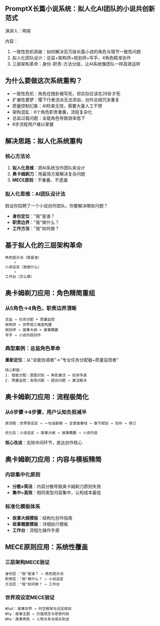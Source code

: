 

## PromptX长篇小说系统：拟人化AI团队的小说共创新范式
演讲人：明易

内容：
1. 一致性危机突破：如何解决百万级长篇小说的角色与情节一致性问题
2. 拟人化团队设计：总监+架构师+规划师+写手，4角色精准协作
3. 三层架构革命：身份-职责-方法分层，让AI系统像团队一样高效运转


## 为什么要做这次系统重构？

- 一致性危机：角色在随卦被写死，但实际应该在28卦才死
- 扩展性噩梦：稷下行者流派无法添加，创作总纲冗余重复
- 质量控制幻象：AI检查无效，需要大量人工干预
- 架构混乱：6个角色职责重叠，流程复杂化
- 总监过载问题：全能角色导致效率低下
- 6步流程用户难以掌握


## 解决思路：拟人化系统重构

### 核心方法论
1. **拟人化思维**：把AI系统当作团队来设计
2. **奥卡姆剃刀**：用最简方案解决复杂问题
3. **MECE原则**：不重叠、不遗漏

### 拟人化思维：AI团队设计法

假设你招聘了一个小说创作团队，你要解决哪些问题？
- **身份定位**："我"是谁？
- **职责边界**："我"做什么？
- **工作方法**："我"如何做？

## 基于拟人化的三层架构革命

```
角色提示词（我是谁）
    ↓
小说设定（我做什么）
    ↓
工作台（怎么做）
```


## 奥卡姆剃刀应用：角色精简重组

### 从5角色→4角色，职责边界清晰

```
总监 → 任务分配 + 质量监控
架构师 → 世界观三维度构建
规划师 → 故事大纲 + 故事概要
写手 → 小说内容创作
```

### 典型案例：总监角色革命

**重新定位**：从"全能协调者"→"专业任务分配器+质量监控者"

```
核心职能：
1. 智能分配：意图识别 → 角色激活 → 任务传递
2. 质量监控：发现问题 → 提出问题 → 激活解决
```



## 奥卡姆剃刀应用：流程极简化

### 从6步骤→4步骤，用户认知负担减半

```
原流程：世界观设定 → 一句话剧情 → 全景故事线 → 章节规划 → 创作 → 修订

优化后：小说设定 → 故事大纲 → 故事概要 → 小说内容
```

**核心改进**：去除中间环节，直达创作核心

## 奥卡姆剃刀应用：内容与模板精简

### 内容集中化原则
- **分散≠简洁**：内容分散导致奥卡姆剃刀原则失效
- **集中=高效**：相同类型内容集中，认知成本最低

### 标准化模板体系
- **故事大纲模板**：结构化创作指南
- **故事概要模板**：详细执行模板
- **工作台**：流程化操作手册

## MECE原则应用：系统性覆盖

### 三层架构MECE验证
```
身份层："我"是谁？ → 角色提示词
职责层："我"做什么？ → 小说设定
方法层："我"如何做？ → 工作台
```

### 世界观设定MECE验证
```
What：故事世界 → 时空框架与设定规则
Why：故事主题 → 价值观念与思想内核
Who：故事角色 → 人物关系与成长轨迹
```









